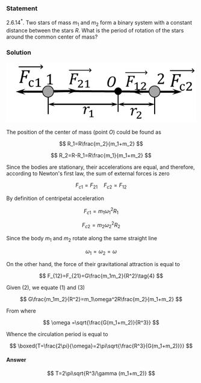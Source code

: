 ###  Statement

$2.6.14^*.$ Two stars of mass $m_1$ and $m_2$ form a binary system with a constant distance between the stars $R$. What is the period of rotation of the stars around the common center of mass?

### Solution

![ Forces acting on the system |586x186, 44%](../../img/2.6.14/draw.png)

The position of the center of mass (point $O$) could be found as

$$
R_1=R\frac{m_2}{m_1+m_2}
$$

$$
R_2=R-R_1=R\frac{m_1}{m_1+m_2}
$$

Since the bodies are stationary, their accelerations are equal, and therefore, according to Newton's first law, the sum of external forces is zero

$$
F_{c1}=F_{21} \quad F_{c2}=F_{12}\tag{1}
$$

By definition of centripetal acceleration

$$
F_{c1}=m_1\omega_1^2R_1\tag{2.1}
$$

$$
F_{c2}=m_2\omega_2^2R_2\tag{2.2}
$$

Since the body $m_1$ and $m_2$ rotate along the same straight line

$$
\omega_1=\omega_2=\omega
$$

On the other hand, the force of their gravitational attraction is equal to

$$
F_{12}=F_{21}=G\frac{m_1m_2}{R^2}\tag{4}
$$

Given $(2)$, we equate $(1)$ and $(3)$

$$
G\frac{m_1m_2}{R^2}=m_1\omega^2R\frac{m_2}{m_1+m_2}
$$

From where

$$
\omega =\sqrt{\frac{G(m_1+m_2)}{R^3}}
$$

Whence the circulation period is equal to

$$
\boxed{T=\frac{2\pi}{\omega}=2\pi\sqrt{\frac{R^3}{G(m_1+m_2)}}}
$$

#### Answer

$$
T=2\pi\sqrt{R^3/\gamma (m_1+m_2)}
$$